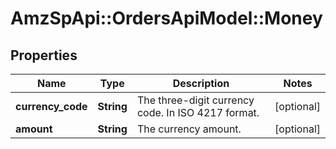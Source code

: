 # AmzSpApi::OrdersApiModel::Money

## Properties
Name | Type | Description | Notes
------------ | ------------- | ------------- | -------------
**currency_code** | **String** | The three-digit currency code. In ISO 4217 format. | [optional] 
**amount** | **String** | The currency amount. | [optional] 

